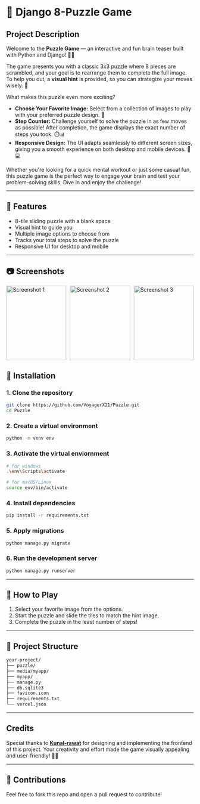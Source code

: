 # 🧩 Django 8-Puzzle Game

## Project Description

Welcome to the **Puzzle Game** — an interactive and fun brain teaser built with Python and Django! 🧩✨

The game presents you with a classic 3x3 puzzle where 8 pieces are scrambled, and your goal is to rearrange them to complete the full image. To help you out, a **visual hint** is provided, so you can strategize your moves wisely. 🎯

What makes this puzzle even more exciting?

- **Choose Your Favorite Image:** Select from a collection of images to play with your preferred puzzle design. 🎨
- **Step Counter:** Challenge yourself to solve the puzzle in as few moves as possible! After completion, the game displays the exact number of steps you took. ⏱️📊
- **Responsive Design:** The UI adapts seamlessly to different screen sizes, giving you a smooth experience on both desktop and mobile devices. 📱💻

Whether you're looking for a quick mental workout or just some casual fun, this puzzle game is the perfect way to engage your brain and test your problem-solving skills. Dive in and enjoy the challenge!


---

## 🚀 Features

- 8-tile sliding puzzle with a blank space
- Visual hint to guide you
- Multiple image options to choose from
- Tracks your total steps to solve the puzzle
- Responsive UI for desktop and mobile

---

## 📷 Screenshots

<div style="display: flex; gap: 10px; justify-content: center;">
    <img src="https://ik.imagekit.io/lidyx2zxm/Screenshot%20(9).png?updatedAt=1747384593677" alt="Screenshot 1" style="height: 200px; width: 100%; max-width: 33%; object-fit: cover;">
    <img src="https://ik.imagekit.io/lidyx2zxm/Screenshot%20(11).png?updatedAt=1747384593108" alt="Screenshot 2" style="height: 200px; width: 100%; max-width: 33%; object-fit: cover;">
    <img src="https://ik.imagekit.io/lidyx2zxm/Screenshot%20(10).png?updatedAt=1747384593106" alt="Screenshot 3" style="height: 200px; width: 100%; max-width: 33%; object-fit: cover;">
</div>


## 🔧 Installation

### 1. Clone the repository

```bash
git clone https://github.com/VoyagerX21/Puzzle.git
cd Puzzle
```

### 2. Create a virtual environment

```bash
python -m venv env
```

### 3. Activate the virtual enviornment

```bash
# for windows
.\env\Scripts\activate

# for macOS/Linux
source env/bin/activate
```

### 4. Install dependencies

```bash
pip install -r requirements.txt
```

### 5. Apply migrations

```bash
python manage.py migrate
```

### 6. Run the development server

```bash
python manage.py runserver
```

---

## 🧠 How to Play

1. Select your favorite image from the options.
2. Start the puzzle and slide the tiles to match the hint image.
3. Complete the puzzle in the least number of steps!

---

## 📂 Project Structure

```bash
your-project/
├── puzzle/             
├── media/myapp/             
├── myapp/         
├── manage.py             
├── db.sqlite3             
├── favicon.icon             
├── requirements.txt             
└── vercel.json
```

---
## Credits

Special thanks to **[Kunal-rawat](https://github.com/Kunal-Rawat007)** for designing and implementing the frontend of this project. Your creativity and effort made the game visually appealing and user-friendly! 🙌🎨

---

## 🙌 Contributions

Feel free to fork this repo and open a pull request to contribute!
